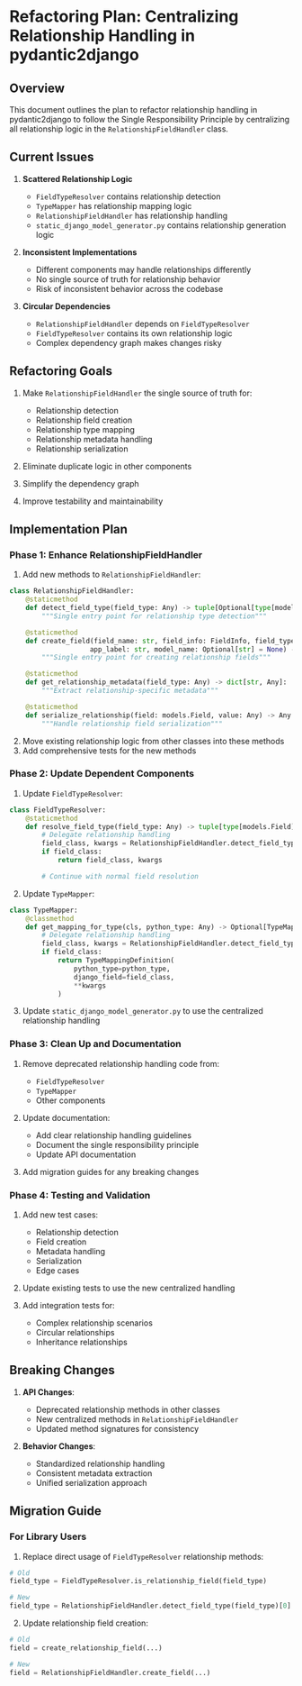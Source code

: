 # Refactoring Plan: Centralizing Relationship Handling in pydantic2django

## Overview

This document outlines the plan to refactor relationship handling in pydantic2django to follow the Single Responsibility Principle by centralizing all relationship logic in the `RelationshipFieldHandler` class.

## Current Issues

1. **Scattered Relationship Logic**
   - `FieldTypeResolver` contains relationship detection
   - `TypeMapper` has relationship mapping logic
   - `RelationshipFieldHandler` has relationship handling
   - `static_django_model_generator.py` contains relationship generation logic

2. **Inconsistent Implementations**
   - Different components may handle relationships differently
   - No single source of truth for relationship behavior
   - Risk of inconsistent behavior across the codebase

3. **Circular Dependencies**
   - `RelationshipFieldHandler` depends on `FieldTypeResolver`
   - `FieldTypeResolver` contains its own relationship logic
   - Complex dependency graph makes changes risky

## Refactoring Goals

1. Make `RelationshipFieldHandler` the single source of truth for:
   - Relationship detection
   - Relationship field creation
   - Relationship type mapping
   - Relationship metadata handling
   - Relationship serialization

2. Eliminate duplicate logic in other components
3. Simplify the dependency graph
4. Improve testability and maintainability

## Implementation Plan

### Phase 1: Enhance RelationshipFieldHandler

1. Add new methods to `RelationshipFieldHandler`:
```python
class RelationshipFieldHandler:
    @staticmethod
    def detect_field_type(field_type: Any) -> tuple[Optional[type[models.Field]], dict[str, Any]]:
        """Single entry point for relationship type detection"""

    @staticmethod
    def create_field(field_name: str, field_info: FieldInfo, field_type: Any,
                    app_label: str, model_name: Optional[str] = None) -> Optional[models.Field]:
        """Single entry point for creating relationship fields"""

    @staticmethod
    def get_relationship_metadata(field_type: Any) -> dict[str, Any]:
        """Extract relationship-specific metadata"""

    @staticmethod
    def serialize_relationship(field: models.Field, value: Any) -> Any:
        """Handle relationship field serialization"""
```

2. Move existing relationship logic from other classes into these methods
3. Add comprehensive tests for the new methods

### Phase 2: Update Dependent Components

1. Update `FieldTypeResolver`:
```python
class FieldTypeResolver:
    @staticmethod
    def resolve_field_type(field_type: Any) -> tuple[type[models.Field], dict[str, Any]]:
        # Delegate relationship handling
        field_class, kwargs = RelationshipFieldHandler.detect_field_type(field_type)
        if field_class:
            return field_class, kwargs

        # Continue with normal field resolution
```

2. Update `TypeMapper`:
```python
class TypeMapper:
    @classmethod
    def get_mapping_for_type(cls, python_type: Any) -> Optional[TypeMappingDefinition]:
        # Delegate relationship handling
        field_class, kwargs = RelationshipFieldHandler.detect_field_type(python_type)
        if field_class:
            return TypeMappingDefinition(
                python_type=python_type,
                django_field=field_class,
                **kwargs
            )
```

3. Update `static_django_model_generator.py` to use the centralized relationship handling

### Phase 3: Clean Up and Documentation

1. Remove deprecated relationship handling code from:
   - `FieldTypeResolver`
   - `TypeMapper`
   - Other components

2. Update documentation:
   - Add clear relationship handling guidelines
   - Document the single responsibility principle
   - Update API documentation

3. Add migration guides for any breaking changes

### Phase 4: Testing and Validation

1. Add new test cases:
   - Relationship detection
   - Field creation
   - Metadata handling
   - Serialization
   - Edge cases

2. Update existing tests to use the new centralized handling

3. Add integration tests for:
   - Complex relationship scenarios
   - Circular relationships
   - Inheritance relationships

## Breaking Changes

1. **API Changes**:
   - Deprecated relationship methods in other classes
   - New centralized methods in `RelationshipFieldHandler`
   - Updated method signatures for consistency

2. **Behavior Changes**:
   - Standardized relationship handling
   - Consistent metadata extraction
   - Unified serialization approach

## Migration Guide

### For Library Users

1. Replace direct usage of `FieldTypeResolver` relationship methods:
```python
# Old
field_type = FieldTypeResolver.is_relationship_field(field_type)

# New
field_type = RelationshipFieldHandler.detect_field_type(field_type)[0]
```

2. Update relationship field creation:
```python
# Old
field = create_relationship_field(...)

# New
field = RelationshipFieldHandler.create_field(...)
```
